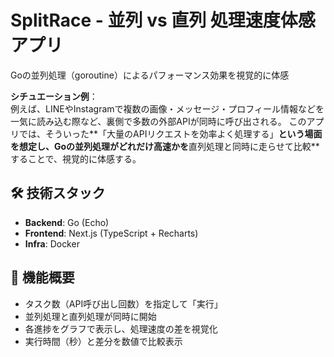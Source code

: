 # SplitRace - 並列 vs 直列 処理速度体感アプリ

Goの並列処理（goroutine）によるパフォーマンス効果を視覚的に体感  

**シチュエーション例**：  
例えば、LINEやInstagramで複数の画像・メッセージ・プロフィール情報などを一気に読み込む際など、裏側で多数の外部APIが同時に呼び出される。 
このアプリでは、そういった**「大量のAPIリクエストを効率よく処理する」**という場面を想定し、Goの並列処理がどれだけ高速かを**直列処理と同時に走らせて比較**することで、視覚的に体感する。



## 🛠 技術スタック

- **Backend**: Go (Echo)
- **Frontend**: Next.js (TypeScript + Recharts)
- **Infra**: Docker



## 📸 機能概要

- タスク数（API呼び出し回数）を指定して「実行」
- 並列処理と直列処理が同時に開始
- 各進捗をグラフで表示し、処理速度の差を視覚化
- 実行時間（秒）と差分を数値で比較表示
